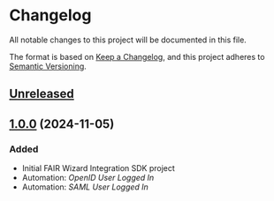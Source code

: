 # Changelog

All notable changes to this project will be documented in this file.

The format is based on [Keep a Changelog](https://keepachangelog.com/en/1.0.0/), and this project adheres
to [Semantic Versioning](https://semver.org/spec/v2.0.0.html).

## [Unreleased]


## [1.0.0] (2024-11-05)

### Added

- Initial FAIR Wizard Integration SDK project
- Automation: *OpenID User Logged In*
- Automation: *SAML User Logged In*


[Unreleased]: /../../compare/main...develop
[1.0.0]: /../../tree/v1.0.0
